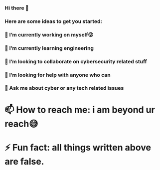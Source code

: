 ### Hi there 👋


### Here are some ideas to get you started:

### 🔭 I’m currently working on myself😝
### 🌱 I’m currently learning engineering
### 👯 I’m looking to collaborate on cybersecurity related stuff
### 🤔 I’m looking for help with anyone who can
### 💬 Ask me about cyber or any tech related issues 
# 📫 How to reach me: i am beyond ur reach😅
# ⚡ Fun fact: all things written above are false.

